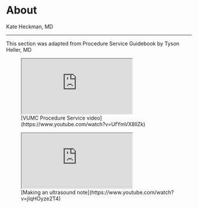 # About

Kate Heckman, MD

---

This section was adapted from Procedure Service Guidebook by Tyson Heller, MD

<figure markdown>
  <iframe src="https://www.youtube.com/embed/UfYmVX8llZk" allowfullscreen></iframe>
  <figcaption markdown>[VUMC Procedure Service video](https://www.youtube.com/watch?v=UfYmVX8llZk)</figcaption>
</figure>

<figure markdown>
  <iframe src="https://www.youtube.com/embed/jIqHOyze2T4" allowfullscreen></iframe>
  <figcaption markdown>[Making an ultrasound note](https://www.youtube.com/watch?v=jIqHOyze2T4)</figcaption>
</figure>
